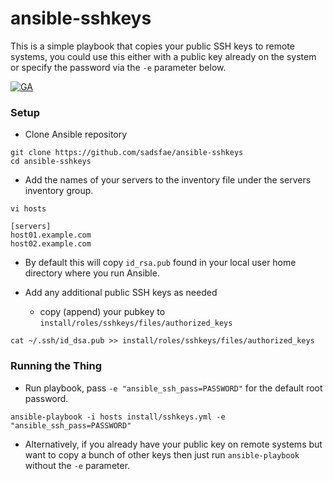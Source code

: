 # ansible-sshkeys
This is a simple playbook that copies your public SSH keys to remote systems, you could use this either with a public key already on the system or specify the password via the `-e` parameter below.

[![GA](https://github.com/sadsfae/ansible-sshkeys/actions/workflows/ansible-lint.yml/badge.svg)](https://github.com/sadsfae/ansible-sshkeys/actions)

### Setup

* Clone Ansible repository
```
git clone https://github.com/sadsfae/ansible-sshkeys
cd ansible-sshkeys
```

* Add the names of your servers to the inventory file under the servers inventory group.

```
vi hosts
```

```
[servers]
host01.example.com
host02.example.com
```

* By default this will copy `id_rsa.pub` found in your local user home directory where you run Ansible.

* Add any additional public SSH keys as needed
  - copy (append) your pubkey to ```install/roles/sshkeys/files/authorized_keys```
```
cat ~/.ssh/id_dsa.pub >> install/roles/sshkeys/files/authorized_keys
```

### Running the Thing

  - Run playbook, pass `-e "ansible_ssh_pass=PASSWORD"` for the default root password.

```
ansible-playbook -i hosts install/sshkeys.yml -e "ansible_ssh_pass=PASSWORD"
```

  - Alternatively, if you already have your public key on remote systems but want to copy a bunch of other keys then just run `ansible-playbook` without the `-e` parameter.

